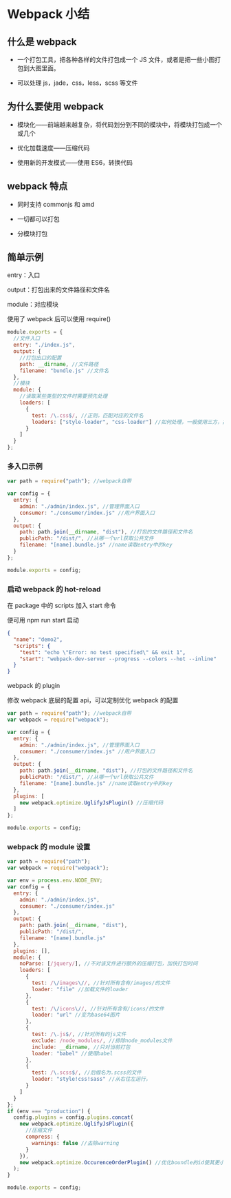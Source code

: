 # Webpack 小结

## 什么是 webpack

- 一个打包工具，把各种各样的文件打包成一个 JS 文件，或者是把一些小图打包到大图里面。

- 可以处理 js，jade，css，less，scss 等文件

## 为什么要使用 webpack

- 模块化——前端越来越复杂，将代码划分到不同的模块中，将模块打包成一个或几个

- 优化加载速度——压缩代码

- 使用新的开发模式——使用 ES6，转换代码

## webpack 特点

- 同时支持 commonjs 和 amd

- 一切都可以打包

- 分模块打包

## 简单示例

entry：入口

output：打包出来的文件路径和文件名

module：对应模块

使用了 webpack 后可以使用 require()

```javascript
module.exports = {
  //文件入口
  entry: "./index.js",
  output: {
    //打包出口的配置
    path: __dirname, //文件路径
    filename: "bundle.js" //文件名
  },
  //模块
  module: {
    //读取某些类型的文件时需要预先处理
    loaders: [
      {
        test: /\.css$/, //正则，匹配对应的文件名
        loaders: ["style-loader", "css-loader"] //如何处理，一般使用三方，执行顺序从右到左，css-loader处理css文件，style-loader将处理的文件挂在到页面上
      }
    ]
  }
};
```

### 多入口示例

```javascript
var path = require("path"); //webpack自带

var config = {
  entry: {
    admin: "./admin/index.js", //管理界面入口
    consumer: "./consumer/index.js" //用户界面入口
  },
  output: {
    path: path.join(__dirname, "dist"), //打包的文件路径和文件名
    publicPath: "/dist/", //从哪一个url获取公共文件
    filename: "[name].bundle.js" //name读取entry中的key
  }
};

module.exports = config;
```

### 启动 webpack 的 hot-reload

在 package 中的 scripts 加入 start 命令

便可用 npm run start 启动

```json
{
  "name": "demo2",
  "scripts": {
    "test": "echo \"Error: no test specified\" && exit 1",
    "start": "webpack-dev-server --progress --colors --hot --inline"
  }
}
```

webpack 的 plugin

修改 webpack 底层的配置 api，可以定制优化 webpack 的配置

```javascript
var path = require("path"); //webpack自带
var webpack = require("webpack");

var config = {
  entry: {
    admin: "./admin/index.js", //管理界面入口
    consumer: "./consumer/index.js" //用户界面入口
  },
  output: {
    path: path.join(__dirname, "dist"), //打包的文件路径和文件名
    publicPath: "/dist/", //从哪一个url获取公共文件
    filename: "[name].bundle.js" //name读取entry中的key
  },
  plugins: [
    new webpack.optimize.UglifyJsPlugin() //压缩代码
  ]
};

module.exports = config;
```

### webpack 的 module 设置

```javascript
var path = require("path");
var webpack = require("webpack");

var env = process.env.NODE_ENV;
var config = {
  entry: {
    admin: "./admin/index.js",
    consumer: "./consumer/index.js"
  },
  output: {
    path: path.join(__dirname, "dist"),
    publicPath: "/dist/",
    filename: "[name].bundle.js"
  },
  plugins: [],
  module: {
    noParse: [/jquery/], //不对该文件进行额外的压缩打包，加快打包时间
    loaders: [
      {
        test: /\/images\//, //针对所有含有/images/的文件
        loader: "file" //加载文件的loader
      },
      {
        test: /\/icons\//, //针对所有含有/icons/的文件
        loader: "url" //变为base64图片
      },
      {
        test: /\.js$/, //针对所有的js文件
        exclude: /node_modules/, //排除node_modules文件
        include: __dirname, //只对当前打包
        loader: "babel" //使用babel
      },
      {
        test: /\.scss$/, //后缀名为.scss的文件
        loader: "style!css!sass" //从右往左运行，
      }
    ]
  }
};
if (env === "production") {
  config.plugins = config.plugins.concat(
    new webpack.optimize.UglifyJsPlugin({
      //压缩文件
      compress: {
        warnings: false //去除warning
      }
    }),
    new webpack.optimize.OccurenceOrderPlugin() //优化boundle的id使其更小
  );
}

module.exports = config;
```
